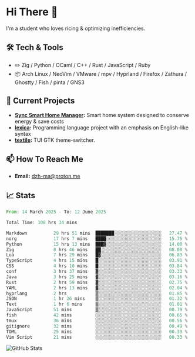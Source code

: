 # Hi There 👋
I'm a student who loves ricing & optimizing inefficiencies.
## 🛠️ Tech & Tools
- ✏️  Zig / Python / OCaml / C++ / Rust / JavaScript / Ruby
- 📦 Arch Linux / NeoVim / VMware / mpv / Hyprland / Firefox / Zathura / Ghostty / Fish / pinta / GNS3
## 🔭 Current Projects
- **[Sync Smart Home Manager](https://github.com/dzh-ma/sync):** Smart home system designed to conserve energy & save costs
- **[lexica](https://github.com/dzh-ma/lexica):** Programming language project with an emphasis on English-like syntax
- **[textile](https://github.com/dzh-ma/textile):** TUI GTK theme-switcher.
## 📫 How To Reach Me
- **Email:** [dzh-ma@proton.me](mailto:dzh-ma@proton.me)
## 📈 Stats
<!--START_SECTION:waka-->

```rust
From: 14 March 2025 - To: 12 June 2025

Total Time: 108 hrs 34 mins

Markdown          29 hrs 51 mins  ███████░░░░░░░░░░░░░░░░░░   27.47 %
norg              17 hrs 7 mins   ████░░░░░░░░░░░░░░░░░░░░░   15.75 %
Python            15 hrs 13 mins  ███▓░░░░░░░░░░░░░░░░░░░░░   14.00 %
Zig               8 hrs 46 mins   ██░░░░░░░░░░░░░░░░░░░░░░░   08.08 %
Lua               7 hrs 29 mins   █▓░░░░░░░░░░░░░░░░░░░░░░░   06.89 %
TypeScript        4 hrs 15 mins   █░░░░░░░░░░░░░░░░░░░░░░░░   03.91 %
CSS               4 hrs 10 mins   █░░░░░░░░░░░░░░░░░░░░░░░░   03.84 %
conf              3 hrs 37 mins   ▓░░░░░░░░░░░░░░░░░░░░░░░░   03.33 %
Java              3 hrs 25 mins   ▓░░░░░░░░░░░░░░░░░░░░░░░░   03.16 %
Rust              2 hrs 59 mins   ▓░░░░░░░░░░░░░░░░░░░░░░░░   02.75 %
YAML              2 hrs 13 mins   ▓░░░░░░░░░░░░░░░░░░░░░░░░   02.04 %
hyprlang          2 hrs           ▒░░░░░░░░░░░░░░░░░░░░░░░░   01.85 %
JSON              1 hr 26 mins    ▒░░░░░░░░░░░░░░░░░░░░░░░░   01.32 %
Text              1 hr 6 mins     ▒░░░░░░░░░░░░░░░░░░░░░░░░   01.01 %
JavaScript        51 mins         ▒░░░░░░░░░░░░░░░░░░░░░░░░   00.79 %
fish              42 mins         ░░░░░░░░░░░░░░░░░░░░░░░░░   00.65 %
tmux              36 mins         ░░░░░░░░░░░░░░░░░░░░░░░░░   00.56 %
gitignore         32 mins         ░░░░░░░░░░░░░░░░░░░░░░░░░   00.49 %
TOML              25 mins         ░░░░░░░░░░░░░░░░░░░░░░░░░   00.39 %
Vim Script        21 mins         ░░░░░░░░░░░░░░░░░░░░░░░░░   00.33 %
```

<!--END_SECTION:waka-->

![GitHub Stats](https://github-readme-stats.vercel.app/api?username=dzh-ma&show_icons=true&theme=transparent)
